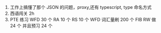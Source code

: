 1. 工作上搞懂了那个 JSON 的问题，proxy,还有 typescript, type 命名方式
2. 西语闯关 2h
3. PTE 练习
   WFD 30 个
   RA 10 个
   RS 10 个
   WFD 词汇量刷 200 个
   FIB RW 做 24 个 并且预习 24 个
